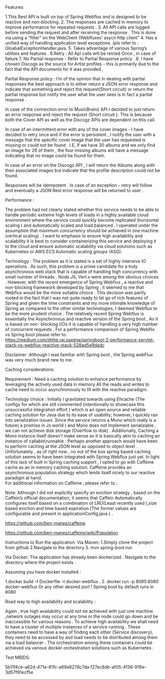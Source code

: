 Features:

1.This Rest API is built on top of Spring Webflux and is designed to be reactive and non-blocking.
2. The responses are cached in memory to improve performance for repeated requests . 
3. All API calls are logged before sending the request and after receiving the response . This is done via using a “filter” on the WebClient (Webfluxes’ asycn http client”
4. Has a unified way of handling application level exceptions. (pls refer to : GloabalExceptionHandler.java.
5. Takes advantage of various Spring’s utilities and features .
6.Retry : All Api calls will be retried Once , in case of failure 
7. No Partial response - Refer to Partial Response policy .
8. I have chosen Discogs as the source for Artist profiles - this is primarily due to the fact that the API documents for it was provided .


Partial Response policy :
I’m of the opinion that in dealing with partial responses the best approach is to either return a JSON error response and indicate that something and reject the request(Short circuit) or return the partial response but notify the user what the user sees is in fact a partial response .

In case of the connection error to MusicBrainz API I decided to just return an error response and reject the request (Short circuit ). This is because both the Cover API as well as the Discogz APIs are dependent on this call.

In case of an intermittent error with any of the cover images - I have decided to retry once and if the error is persistent ,  I notify the user with a message that the specific cover image that the user has requested is missing or could not be found . I.E, if we have 30 albums and we only find an image for 26 of them , the four missing albums will have a message indicating that no image could be found for them.

In case of an error on the Discogz API , I will return the Albums along with their associated images but indicate that the profile description could not be found.



 Responses will be idempotent . In case of an exception - retry will follow and eventually a JSON Rest error response will be returned to user .

Performance :

The problem had not clearly stated whether this service needs to be able to handle periodic extreme high levels of loads in a highly available cloud environment where the service could quickly become replicated (horizontal scaling ) and automatically scaled and load balanced . I operated under the assumption that maximum concurrency should be achieved in one machine (vertical scaling) . I want to emphasis to ensure high availability and scalability it is best to consider containerizing this service and deploying it to the cloud and ensure automatic scalability via cloud solutions such as Kubernetes or AWS ECS Automatic scaling groups (ASG). 

Technology :
The problem as it is stated is a set of highly intensive IO operations . As such, this problem is a prime candidate for a truly asynchronous web stack that is capable of handling high concurrency with small number of threads . Node.JS, Vert.x  were among the obvious choices . However, with the recent emergence of Spring Webflux , a reactive and non-blocking framework developed by Spring , it seemed to me that Webflux would be the more suitable choice . This decision was partly rooted in the fact that I was not quite ready to let go of rich features of Spring and given the time constraints and my more intimate knowledge of Spring as compared to the other similar technologies, I deemed Webflux to be the more prudent choice . The relatively recent Spring Webflux is essentially the Asynchronous and reactive version of the Spring boot , As it is based on non- blocking I/Os it is capable of handling a very high number of concurrent requests . For a performance comparison of  Spring Webflix vs Spring boot please refer to:
https://medium.com/@the.raj.saxena/springboot-2-performance-servlet-stack-vs-webflux-reactive-stack-528ad5e9dadc

Disclaimer :Although I was familiar with Spring boot , the Spring webFlux was very much brand new to me. 




Caching considerations:

Requirement 
: Need a caching solution to enhance performance by leveraging the actively used data in memory
 All the reads and writes to cache need to occur asynchronously to fit with the reactive paradigm.

Technology choice :
Initially I gravitated towards using Ehcache (The configs for which are still commented (intentionally to showcase this unsuccessful integration effort ) which is an open source and reliable caching solution for Java due to its ease of usability; however, I quickly ran into serialization issues .Since the service returns  a Mono which really is a future( a promise in Js world ) and Mono does not implement serializable , we can not achieve disk storage (Overflow to disk) .  Additionally, Caching a Mono instance itself doesn't make sense as it is basically akin to caching an instance of callable\runnable . Perhaps another approach would have been to perform caching at  the JSON  level as opposed to object level . Unfortunately , as of right now , no out of the box spring based caching solution seems to have been integrated with Spring Webflux just yet. In light of this lack of built in Spring caching support , I opted to go with Caffeine cache as an in memory caching solution. Caffeine provides an asynchronous population strategy which lends itself nicely to our reactive paradigm at hand.  
For additional information on Caffeine , please refer to :

Note:
Although I did not explicitly specify an eviction strategy , based on the Caffein’s official documentation, it seems that Caffein Automatically configures itself based on a combination of LRU(Least recently used ),size based eviction and time based expiration (The former values are configurable and present in applicationConfig.java ) .


https://github.com/ben-manes/caffeine

https://github.com/ben-manes/caffeine/wiki/Population


Instructions to Run the application:
Via Maven:
1.Simply clone the project from github
2.Navigate to the directory 
3. mvn spring-boot:run


Via Docker:
The application has already been dockerized .
Navigate to the directory where the project exists .

Assuming you have docker installed :

1.docker build -f Dockerfile -t docker-webflux .
2. docker run -p 8085:8080  docker-webflux
Or any other desired port ! Spring boot by default runs in 8080




Road way to high availability and scalability :

Again , true high availability could not be achieved with just one machine ,network outages may occur at any time or the node could go down and be inaccessible for various reasons . To achieve high availability we shall need to have a cluster of multiple instances of a service running . These containers need to have a way of finding each other  (Service discovery), they need to be accessed by and load needs to be distributed among them via a load balancer . The orchestration among these containers could be achieved via various docker orchestration solutions such as Kubernetes . 


Test MBIDS:

5b11f4ce-a62d-471e-81fc-a69a8278c7da
f27ec8db-af05-4f36-916e-3d57f91ecf5e

